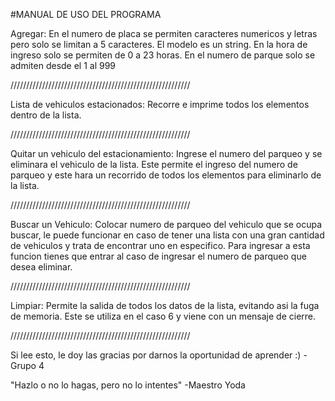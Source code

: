 #MANUAL DE USO DEL PROGRAMA

Agregar:
En el numero de placa se permiten caracteres numericos y letras pero solo se limitan a 5 caracteres.
El modelo es un string.
En la hora de ingreso solo se permiten de 0 a 23 horas.
En el numero de parque solo se admiten desde el 1 al 999

 /////////////////////////////////////////////////////////

Lista de vehiculos estacionados:
Recorre e imprime todos los elementos dentro de la lista.

 /////////////////////////////////////////////////////////

Quitar un vehiculo del estacionamiento:
Ingrese el numero del parqueo y se eliminara el vehiculo de la lista. Este permite el ingreso del numero de parqueo y este hara un recorrido de todos los elementos para eliminarlo de la lista.

 /////////////////////////////////////////////////////////

 Buscar un Vehiculo:
 Colocar numero de parqueo del vehiculo que se ocupa buscar, le puede funcionar en caso de tener una lista con una gran cantidad de vehiculos y trata de encontrar uno en especifico. Para ingresar a esta funcion tienes que entrar al caso de ingresar el numero de parqueo que desea eliminar.

 
 /////////////////////////////////////////////////////////

Limpiar:
Permite la salida de todos los datos de la lista, evitando asi la fuga de memoria. Este se utiliza en el caso 6 y viene con un mensaje de cierre. 
 
 /////////////////////////////////////////////////////////

Si lee esto, le doy las gracias por darnos la oportunidad de aprender :)
 -Grupo 4

 "Hazlo o no lo hagas, pero no lo intentes"
 -Maestro Yoda

```

```



